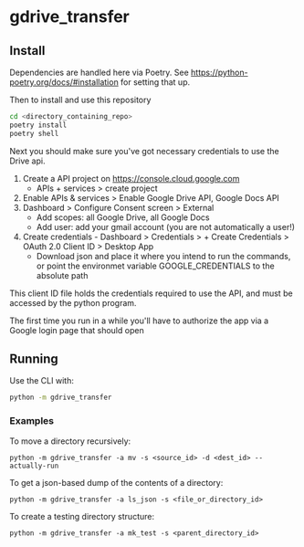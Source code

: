 # gdrive_transfer

## Install
Dependencies are handled here via Poetry. See https://python-poetry.org/docs/#installation for setting that up.

Then to install and use this repository
```bash
cd <directory_containing_repo>
poetry install
poetry shell
```

Next you should make sure you've got necessary credentials to use the Drive api.
1. Create a API project on https://console.cloud.google.com
    - APIs + services > create project
2. Enable APIs & services > Enable Google Drive API, Google Docs API
3. Dashboard > Configure Consent screen > External
    - Add scopes: all Google Drive, all Google Docs
    - Add user: add your gmail account (you are not automatically a user!)
4. Create credentials - Dashboard > Credentials > + Create Credentials > OAuth 2.0 Client ID > Desktop App
    - Download json and place it where you intend to run the commands, or point the environmet variable GOOGLE_CREDENTIALS to the absolute path

This client ID file holds the credentials required to use the API, and must be accessed by the python program.

The first time you run in a while you'll have to authorize the app via a Google login page that should open

## Running
Use the CLI with:
```bash
python -m gdrive_transfer
```

### Examples
To move a directory recursively:
```
python -m gdrive_transfer -a mv -s <source_id> -d <dest_id> --actually-run
```

To get a json-based dump of the contents of a directory:
```
python -m gdrive_transfer -a ls_json -s <file_or_directory_id>
```

To create a testing directory structure:
```
python -m gdrive_transfer -a mk_test -s <parent_directory_id>
```
